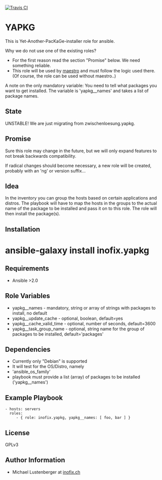 [![Travis CI](https://img.shields.io/travis/inofix/ansible-yapkg.svg?style=flat)](http://travis-ci.org/inofix/ansible-yapkg)


YAPKG
=====

This is Yet-Another-PacKaGe-installer role for ansible.

Why we do not use one of the existing roles?

* For the first reason read the section "Promise" below. We need something reliable.
* This role will be used by [maestro](https://github.com/inofix/maestro) and must follow the logic used there. (Of course, the role can be used without maestro..)

A note on the only mandatory variable: You need to tell what packages you want to get installed.
The variable is 'yapkg\_\_names' and takes a list of package names.


State
-----

UNSTABLE! We are just migrating from zwischenloesung.yapkg.


Promise
-------

Sure this role may change in the future, but we will only expand features to not break backwards compatibility.

If radical changes should become necessary, a new role will be created, probably with an 'ng' or version suffix...


Idea
----

In the inventory you can group the hosts based on certain applications and distros. The playbook will have to map the hosts in the groups to the actual name of the package to be installed and pass it on to this role. The role will then install the package(s).


Installation
------------

 # ansible-galaxy install inofix.yapkg

Requirements
------------

* Ansible >2.0

Role Variables
--------------

* yapkg\_\_names - mandatory, string or array of strings with packages to install, no default
* yapkg\_\_update\_cache - optional, boolean, default=yes
* yapkg\_\_cache\_valid\_time - optional, number of seconds, default=3600
* yapkg\_\_task\_group\_name - optional, string name for the group of packages to be installed, default='packages'

Dependencies
------------

* Currently only "Debian" is supported
* It will test for the OS/Distro, namely
 * 'ansible\_os\_family'
* playbook must provide a list (array) of packages to be installed ('yapkg\_\_names')

Example Playbook
----------------

    - hosts: servers
      roles:
         - { role: inofix.yapkg, yapkg__names: [ foo, bar ] }

License
-------

GPLv3

Author Information
------------------

* Michael Lustenberger at [inofix.ch](http://www.inofix.ch)
